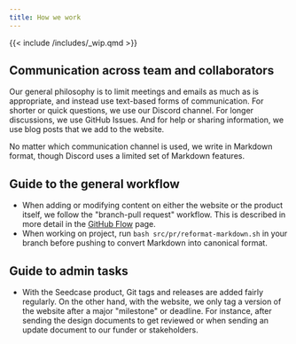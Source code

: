 ```yaml
---
title: How we work
---
```


{{< include /includes/_wip.qmd >}}

## Communication across team and collaborators

Our general philosophy is to limit meetings and emails as much as is
appropriate, and instead use text-based forms of communication. For
shorter or quick questions, we use our Discord channel. For longer
discussions, we use GitHub Issues. And for help or sharing information,
we use blog posts that we add to the website.

No matter which communication channel is used, we write in Markdown
format, though Discord uses a limited set of Markdown features.

## Guide to the general workflow

-   When adding or modifying content on either the website or the
    product itself, we follow the "branch-pull request" workflow. This
    is described in more detail in the [GitHub
    Flow](https://docs.github.com/en/get-started/quickstart/github-flow)
    page.
-   When working on project, run `bash src/pr/reformat-markdown.sh` in
    your branch before pushing to convert Markdown into canonical
    format.

## Guide to admin tasks

-   With the Seedcase product, Git tags and releases are added fairly
    regularly. On the other hand, with the website, we only tag a
    version of the website after a major "milestone" or deadline. For
    instance, after sending the design documents to get reviewed or when
    sending an update document to our funder or stakeholders.
